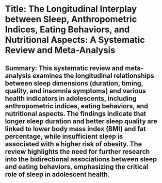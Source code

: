 # Title: The Longitudinal Interplay between Sleep, Anthropometric Indices, Eating Behaviors, and Nutritional Aspects: A Systematic Review and Meta-Analysis

## Summary: This systematic review and meta-analysis examines the longitudinal relationships between sleep dimensions (duration, timing, quality, and insomnia symptoms) and various health indicators in adolescents, including anthropometric indices, eating behaviors, and nutritional aspects. The findings indicate that longer sleep duration and better sleep quality are linked to lower body mass index (BMI) and fat percentage, while insufficient sleep is associated with a higher risk of obesity. The review highlights the need for further research into the bidirectional associations between sleep and eating behaviors, emphasizing the critical role of sleep in adolescent health.